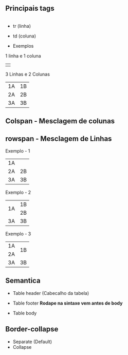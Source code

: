 ## Principais tags

<table></table>
<tr></tr>
<td></td>

- tr (linha)
- td (coluna)

- Exemplos

1 linha e 1 coluna
<table>
    <tr>
        <td></td>
    </tr>
</table>

3 Linhas e 2 Colunas
<table>
    <tr>
        <td>1A</td> <td>1B</td>
    </tr>
    <tr>
        <td>2A</td> <td>2B</td>
    </tr>
    <tr>
        <td>3A</td> <td>3B</td>
    </tr>
</table>

## Colspan - Mesclagem de colunas
## rowspan - Mesclagem de Linhas

Exemplo - 1

<table>
    <tr>
       <td colspan="2">1A</td>
    </tr>
    <tr>
        <td>2A</td> <td>2B</td>
    </tr>
    <tr>
        <td>3A</td> <td>3B</td>
    </tr>
</table>

Exemplo - 2

<table>
    <tr>
        <td rowspan="2">1A</td> <td>1B</td>
    </tr>
    <tr>
        <td>2B</td>
    </tr>
    <tr>
        <td>3A</td> <td>3B</td>
    </tr>
</table>

Exemplo - 3

<table>
    <tr>
        <td>1A</td> 
        <td rowspan="2">1B</td>
    </tr>
    <tr>
        <td>2A</td>
    </tr>
    <tr>
        <td>3A</td> <td>3B</td>
    </tr>
</table>

## Semantica

- Table header (Cabecalho da tabela)

<th></th>
<thead></thead>

- Table footer 
**Rodape na sintaxe vem antes de body**

<tfoot></tfoot>

- Table body

<tbody></tbody>

## Border-collapse
- Separate (Default)
- Collapse


